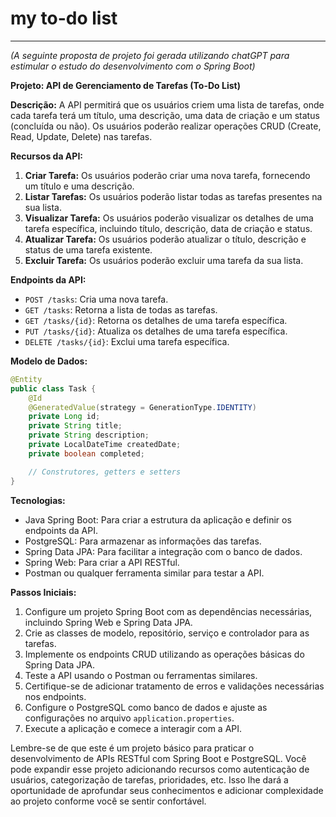 # my to-do list

---

*(A seguinte proposta de projeto foi gerada utilizando chatGPT para estimular o estudo do desenvolvimento com o Spring Boot)*

**Projeto: API de Gerenciamento de Tarefas (To-Do List)**

**Descrição:**
A API permitirá que os usuários criem uma lista de tarefas, onde cada tarefa terá um título, uma descrição, uma data de criação e um status (concluída ou não). Os usuários poderão realizar operações CRUD (Create, Read, Update, Delete) nas tarefas.

**Recursos da API:**
1. **Criar Tarefa:** Os usuários poderão criar uma nova tarefa, fornecendo um título e uma descrição.
2. **Listar Tarefas:** Os usuários poderão listar todas as tarefas presentes na sua lista.
3. **Visualizar Tarefa:** Os usuários poderão visualizar os detalhes de uma tarefa específica, incluindo título, descrição, data de criação e status.
4. **Atualizar Tarefa:** Os usuários poderão atualizar o título, descrição e status de uma tarefa existente.
5. **Excluir Tarefa:** Os usuários poderão excluir uma tarefa da sua lista.

**Endpoints da API:**
- `POST /tasks`: Cria uma nova tarefa.
- `GET /tasks`: Retorna a lista de todas as tarefas.
- `GET /tasks/{id}`: Retorna os detalhes de uma tarefa específica.
- `PUT /tasks/{id}`: Atualiza os detalhes de uma tarefa específica.
- `DELETE /tasks/{id}`: Exclui uma tarefa específica.

**Modelo de Dados:**
```java
@Entity
public class Task {
    @Id
    @GeneratedValue(strategy = GenerationType.IDENTITY)
    private Long id;
    private String title;
    private String description;
    private LocalDateTime createdDate;
    private boolean completed;

    // Construtores, getters e setters
}
```

**Tecnologias:**
- Java Spring Boot: Para criar a estrutura da aplicação e definir os endpoints da API.
- PostgreSQL: Para armazenar as informações das tarefas.
- Spring Data JPA: Para facilitar a integração com o banco de dados.
- Spring Web: Para criar a API RESTful.
- Postman ou qualquer ferramenta similar para testar a API.

**Passos Iniciais:**
1. Configure um projeto Spring Boot com as dependências necessárias, incluindo Spring Web e Spring Data JPA.
2. Crie as classes de modelo, repositório, serviço e controlador para as tarefas.
3. Implemente os endpoints CRUD utilizando as operações básicas do Spring Data JPA.
4. Teste a API usando o Postman ou ferramentas similares.
5. Certifique-se de adicionar tratamento de erros e validações necessárias nos endpoints.
6. Configure o PostgreSQL como banco de dados e ajuste as configurações no arquivo `application.properties`.
7. Execute a aplicação e comece a interagir com a API.

Lembre-se de que este é um projeto básico para praticar o desenvolvimento de APIs RESTful com Spring Boot e PostgreSQL. Você pode expandir esse projeto adicionando recursos como autenticação de usuários, categorização de tarefas, prioridades, etc. Isso lhe dará a oportunidade de aprofundar seus conhecimentos e adicionar complexidade ao projeto conforme você se sentir confortável.